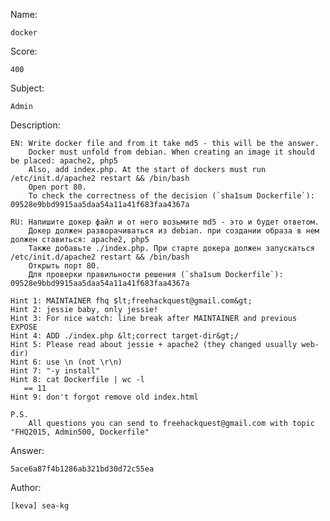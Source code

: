 Name:

	docker

Score:

	400

Subject:
	
	Admin

Description:

	EN: Write docker file and from it take md5 - this will be the answer.
		Docker must unfold from debian. When creating an image it should be placed: apache2, php5
		Also, add index.php. At the start of dockers must run /etc/init.d/apache2 restart && /bin/bash
		Open port 80.
		To check the correctness of the decision (`sha1sum Dockerfile`): 09528e9bbd9915aa5daa54a11a41f683faa4367a

	RU: Напишите докер файл и от него возьмите md5 - это и будет ответом.
		Докер должен разворачиваться из debian. при создании образа в нем должен ставиться: apache2, php5
		Также добавьте ./index.php. При старте докера должен запускаться /etc/init.d/apache2 restart && /bin/bash
		Открыть порт 80.
		Для проверки правильности решения (`sha1sum Dockerfile`): 09528e9bbd9915aa5daa54a11a41f683faa4367a

	Hint 1: MAINTAINER fhq $lt;freehackquest@gmail.com&gt;
	Hint 2: jessie baby, only jessie!
	Hint 3: For nice watch: line break after MAINTAINER and previous EXPOSE
	Hint 4: ADD ./index.php &lt;correct target-dir&gt;/
	Hint 5: Please read about jessie + apache2 (they changed usually web-dir)
	Hint 6: use \n (not \r\n)
	Hint 7: "-y install"
	Hint 8: cat Dockerfile | wc -l
	   == 11
	Hint 9: don't forgot remove old index.html
	
	P.S.
		All questions you can send to freehackquest@gmail.com with topic "FHQ2015, Admin500, Dockerfile"

Answer:

	5ace6a87f4b1286ab321bd30d72c55ea

Author:

	[keva] sea-kg
